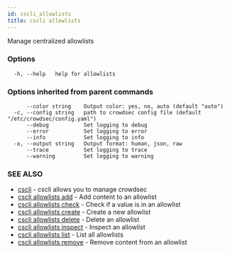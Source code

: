 ```yaml
---
id: cscli_allowlists
title: cscli allowlists
---
```

Manage centralized allowlists

### Options

```
  -h, --help   help for allowlists
```

### Options inherited from parent commands

```
      --color string    Output color: yes, no, auto (default "auto")
  -c, --config string   path to crowdsec config file (default "/etc/crowdsec/config.yaml")
      --debug           Set logging to debug
      --error           Set logging to error
      --info            Set logging to info
  -o, --output string   Output format: human, json, raw
      --trace           Set logging to trace
      --warning         Set logging to warning
```

### SEE ALSO

* [cscli](/cscli/cscli.md)	 - cscli allows you to manage crowdsec
* [cscli allowlists add](/cscli/cscli_allowlists_add.md)	 - Add content to an allowlist
* [cscli allowlists check](/cscli/cscli_allowlists_check.md)	 - Check if a value is in an allowlist
* [cscli allowlists create](/cscli/cscli_allowlists_create.md)	 - Create a new allowlist
* [cscli allowlists delete](/cscli/cscli_allowlists_delete.md)	 - Delete an allowlist
* [cscli allowlists inspect](/cscli/cscli_allowlists_inspect.md)	 - Inspect an allowlist
* [cscli allowlists list](/cscli/cscli_allowlists_list.md)	 - List all allowlists
* [cscli allowlists remove](/cscli/cscli_allowlists_remove.md)	 - Remove content from an allowlist

